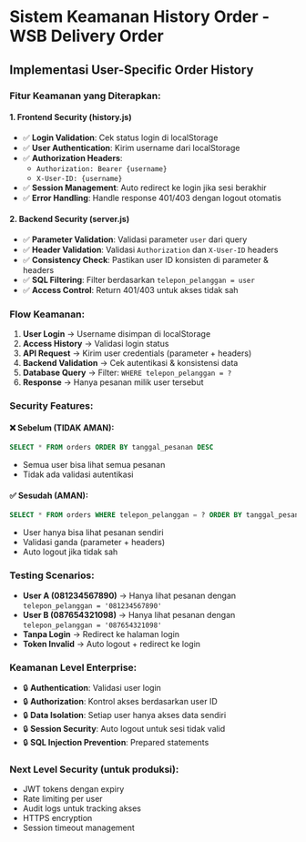 # Sistem Keamanan History Order - WSB Delivery Order

## Implementasi User-Specific Order History

### Fitur Keamanan yang Diterapkan:

#### 1. **Frontend Security (history.js)**
- ✅ **Login Validation**: Cek status login di localStorage
- ✅ **User Authentication**: Kirim username dari localStorage 
- ✅ **Authorization Headers**: 
  - `Authorization: Bearer {username}`
  - `X-User-ID: {username}`
- ✅ **Session Management**: Auto redirect ke login jika sesi berakhir
- ✅ **Error Handling**: Handle response 401/403 dengan logout otomatis

#### 2. **Backend Security (server.js)**
- ✅ **Parameter Validation**: Validasi parameter `user` dari query
- ✅ **Header Validation**: Validasi `Authorization` dan `X-User-ID` headers
- ✅ **Consistency Check**: Pastikan user ID konsisten di parameter & headers
- ✅ **SQL Filtering**: Filter berdasarkan `telepon_pelanggan = user`
- ✅ **Access Control**: Return 401/403 untuk akses tidak sah

### Flow Keamanan:

1. **User Login** → Username disimpan di localStorage
2. **Access History** → Validasi login status
3. **API Request** → Kirim user credentials (parameter + headers)
4. **Backend Validation** → Cek autentikasi & konsistensi data
5. **Database Query** → Filter: `WHERE telepon_pelanggan = ?`
6. **Response** → Hanya pesanan milik user tersebut

### Security Features:

#### ❌ **Sebelum (TIDAK AMAN)**:
```sql
SELECT * FROM orders ORDER BY tanggal_pesanan DESC
```
- Semua user bisa lihat semua pesanan
- Tidak ada validasi autentikasi

#### ✅ **Sesudah (AMAN)**:
```sql
SELECT * FROM orders WHERE telepon_pelanggan = ? ORDER BY tanggal_pesanan DESC
```
- User hanya bisa lihat pesanan sendiri
- Validasi ganda (parameter + headers)
- Auto logout jika tidak sah

### Testing Scenarios:

- **User A (081234567890)** → Hanya lihat pesanan dengan `telepon_pelanggan = '081234567890'`
- **User B (087654321098)** → Hanya lihat pesanan dengan `telepon_pelanggan = '087654321098'`
- **Tanpa Login** → Redirect ke halaman login
- **Token Invalid** → Auto logout + redirect ke login

### Keamanan Level Enterprise:
- 🔒 **Authentication**: Validasi user login
- 🔒 **Authorization**: Kontrol akses berdasarkan user ID  
- 🔒 **Data Isolation**: Setiap user hanya akses data sendiri
- 🔒 **Session Security**: Auto logout untuk sesi tidak valid
- 🔒 **SQL Injection Prevention**: Prepared statements

### Next Level Security (untuk produksi):
- JWT tokens dengan expiry
- Rate limiting per user
- Audit logs untuk tracking akses
- HTTPS encryption
- Session timeout management
